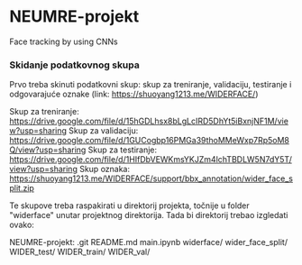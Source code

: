 # NEUMRE-projekt

Face tracking by using CNNs


### Skidanje podatkovnog skupa
Prvo treba skinuti podatkovni skup: skup za treniranje, validaciju, testiranje i odgovarajuće oznake (link: https://shuoyang1213.me/WIDERFACE/)

Skup za treniranje: https://drive.google.com/file/d/15hGDLhsx8bLgLcIRD5DhYt5iBxnjNF1M/view?usp=sharing
Skup za validaciju: https://drive.google.com/file/d/1GUCogbp16PMGa39thoMMeWxp7Rp5oM8Q/view?usp=sharing
Skup za testiranje: https://drive.google.com/file/d/1HIfDbVEWKmsYKJZm4lchTBDLW5N7dY5T/view?usp=sharing
Skup oznaka: https://shuoyang1213.me/WIDERFACE/support/bbx_annotation/wider_face_split.zip

Te skupove treba raspakirati u direktorij projekta, točnije u folder "widerface" unutar projektnog direktorija. 
Tada bi direktorij trebao izgledati ovako:

NEUMRE-projekt:
    .git
    README.md
    main.ipynb
    widerface/
        wider_face_split/
        WIDER_test/
        WIDER_train/
        WIDER_val/
